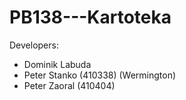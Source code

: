 # PB138---Kartoteka
Developers:
  * Dominik Labuda  
  * Peter Stanko (410338) (Wermington)
  * Peter Zaoral (410404)
